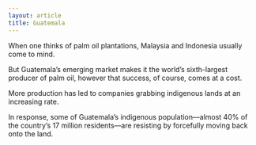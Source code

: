 ```yaml
---
layout: article
title: Guatemala
---
```

When one thinks of palm oil plantations, Malaysia and Indonesia usually come to mind.

But Guatemala’s emerging market makes it the world’s sixth-largest producer of palm oil, however that success, of course, comes at a cost.

More production has led to companies grabbing indigenous lands at an increasing rate.

In response, some of Guatemala’s indigenous population––almost 40% of the country’s 17 million residents––are resisting by forcefully moving back onto the land.